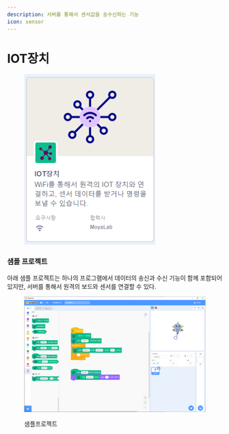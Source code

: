 ```yaml
---
description: 서버를 통해서 센서값을 송수신하는 기능
icon: sensor
---
```


# IOT장치



<figure><img src="../../.gitbook/assets/00_2025-02-19 14 40 50.png" alt=""><figcaption></figcaption></figure>



### 샘플 프로젝트

아래 샘플 프로젝트는 하나의 프로그램에서 데이터의 송신과 수신 기능이 함께 포함되어있지만, 서버를 통해서 원격의 보드와 센서를 연결할 수 있다.

<figure><img src="../../.gitbook/assets/01_2025-02-19 14 40 50.png" alt=""><figcaption><p>샘플프로젝트</p></figcaption></figure>
